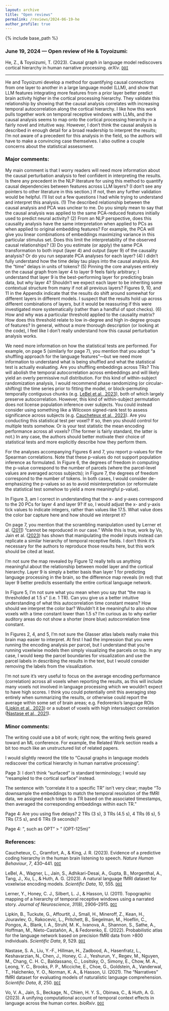 ```yaml
---
layout: archive
title: "Open reviews"
permalink: /reviews/2024-06-19-he
author_profile: true
---
```


{% include base_path %}



### June 19, 2024 &mdash; Open review of He & Toyoizumi:
He, Z., & Toyoizumi, T. (2023). Causal graph in language model rediscovers cortical hierarchy in human narrative processing. *arXiv*. [`DOI`](https://doi.org/10.48550/arXiv.2311.10431)

---

He and Toyoizumi develop a method for quantifying causal connections from one layer to another in a large language model (LLM), and show that LLM features integrating more features from a prior layer better predict brain activity higher in the cortical processing hierarchy. They validate this relationship by showing that the causal analysis correlates with increasing temporal autocorrelation along the cortical hierarchy. I like how this work pulls together work on temporal receptive windows with LLMs, and the causal analysis seems to map onto the cortical processing hierarchy in a fairly novel and intuitive way. However, I don’t think the causal analysis is described in enough detail for a broad readership to interpret the results; I’m not aware of a precedent for this analysis in the field, so the authors will have to make a convincing case themselves. I also outline a couple concerns about the statistical assessment.

### Major comments:

My main comment is that I worry readers will need more information about the causal perturbation analysis to feel confident in interpreting the results. Is there any precedent in the NLP literature for using this method to quantify causal dependencies between features across LLM layers? (I don’t see any pointers to other literature in this section.) If not, then any further validation would be helpful. I’ll list out a few questions I had while trying to understand and interpret this analysis. (1) The described relationship between the causal analysis and PCA was unclear to me. Do you simply mean to say that the causal analysis was applied to the same PCA-reduced features initially used to predict neural activity? (2) From an NLP perspective, does this causality analysis have the same interpretation when applied to PCs as when applied to original embedding features? For example, the PCA will give you linear combinations of embeddings maximizing variance in this particular stimulus set. Does this limit the interpretability of the observed causal relationships? (3) Do you estimate (or apply) the same PCA transformation to both input (layer 4) and output (layer 9) of the causality analysis? Or do you run separate PCA analyses for each layer? (4) I didn’t fully understand how the time delay tau plays into the causal analysis. Are the “time” delays in units of tokens? (5) Pinning the core analyses entirely on the causal graph from layer 4 to layer 9 feels fairly arbitrary; I understand that layer 9 is the best-performing layer for predicting brain data, but why layer 4? Shouldn’t we expect each layer to be inheriting some contextual structure from many if not all previous layers? Figures 9, 10, and 11 in the Appendix indicate that the results do shift around somewhat for different layers in different models. I suspect that the results hold up across different combinations of layers, but it would be reassuring if this were investigated more systematically (rather than a handful of spot checks). (6) How and why was a particular threshold applied to the causality matrix? How does this threshold relate to low in-degree and high in-degree groups of features? In general, without a more thorough description (or looking at the code), I feel like I don’t really understand how this causal perturbation analysis works.

We need more information on how the statistical tests are performed. For example, on page 5 (similarly for page 7), you mention that you adopt “a shuffling approach for the language features”—but we need more information to understand what is being shuffled and what the statistical test is actually evaluating. Are you shuffling embeddings across TRs? This will abolish the temporal autocorrelation across embeddings and will likely yield an overly permissive null distribution. For this kind of within-subject randomization analysis, I would recommend phase randomizing (or circular-shifting) the time series prior to fitting the model, or block-permuting temporally contiguous chunks (e.g. [LeBel et al., 2023](https://doi.org/10.1038/s41597-023-02437-z)), both of which largely preserve autocorrelation. However, this kind of within-subject permutation does not license population inference over subjects. You could instead consider using something like a Wilcoxon signed-rank test to assess significance across subjects (e.g. [Caucheteux et al., 2023](https://doi.org/10.1038/s41562-022-01516-2)). Are you conducting this statistical test per voxel? If so, then you should control for multiple tests somehow. Or is your test statistic the mean encoding performance across all voxels? (The former is fairly standard, the latter is not.) In any case, the authors should better motivate their choice of statistical tests and more explicitly describe how they perform them.

For the analyses accompanying Figures 6 and 7, you report p-values for the Spearman correlations. Note that these p-values do not support population inference as formulated. In Figure 6, the degrees of freedom in computing the p-value correspond to the number of parcels (where the parcel-level values are averaged across subjects); in Figure 7, the degrees of freedom correspond to the number of tokens. In both cases, I would consider de-emphasizing the p-values so as to avoid misinterpretation (or reformulate the statistical test somehow to yield a more meaningful p-value).

In Figure 3, am I correct in understanding that the x- and y-axes correspond to the 20 PCs for layer 4 and layer 9? If so, I would adjust the x- and y-axis tick values to indicate integers, rather than values like 17.5. What value does the color bar capture here and how should we interpret it?

On page 7, you mention that the scrambling manipulation used by Lerner et al. ([2011](https://doi.org/10.1523/JNEUROSCI.3684-10.2011)) “cannot be reproduced in our case.” While this is true, work by Vo, Jain et al. ([2023](https://doi.org/10.1101/2023.08.03.551886)) has shown that manipulating the model inputs instead can replicate a similar hierarchy of temporal receptive fields. I don’t think it’s necessary for the authors to reproduce those results here, but this work should be cited at least.

I’m not sure the map revealed by Figure 12 really tells us anything meaningful about the relationship between model layer and the cortical hierarchy. Layer 9 is simply a better basis than layer 1 for predicting language processing in the brain, so the difference map reveals (in red) that layer 9 better predicts essentially the entire cortical language network.

In Figure 5, I’m not sure what you mean when you say that “the map is thresholded at 1.5 s” (i.e. 1 TR). Can you give us a better intuitive understanding of what this autocorrelation time constant means? How should we interpret the color bar? Wouldn’t it be meaningful to also show voxels with a time constant lower than 1.5 s? I’m curious as to why earlier auditory areas do not show a shorter (more blue) autocorrelation time constant. 

In Figures 2, 4, and 5, I’m not sure the Glasser atlas labels really make this brain map easier to interpret. At first I had the impression that you were running the encoding analysis per parcel, but I understand that you’re running voxelwise models then simply visualizing the parcels on top. In any case, I would keep the parcel boundaries for visualization and use the parcel labels in describing the results in the text, but I would consider removing the labels from the visualization.

I’m not sure it’s very useful to focus on the average encoding performance (correlation) across all voxels when reporting the results, as this will include many voxels not involved in language processing which we wouldn’t expect to have high scores. I think you could potentially omit this averaging step entirely when summarizing the results, or otherwise could report the average within some set of brain areas; e.g. Fedorenko’s language ROIs ([Lipkin et al., 2023](https://doi.org/10.1038/s41597-022-01645-3)) or a subset of voxels with high intersubject correlation ([Nastase et al., 2021](https://doi.org/10.1038/s41597-021-01033-3)).

### Minor comments:

The writing could use a bit of work; right now, the writing feels geared toward an ML conference. For example, the Related Work section reads a bit too much like an unstructured list of related papers.

I would slightly reword the title to “Causal graphs in language models rediscover the cortical hierarchy in human narrative processing”.

Page 3: I don’t think “surfaced” is standard terminology; I would say “resampled to the cortical surface” instead.

The sentence with “correlate it to a specific TR” isn’t very clear; maybe “To downsample the embeddings to match the temporal resolution of the fMRI data, we assigned each token to a TR based on the associated timestamps, then averaged the corresponding embeddings within each TR.”

Page 4: Are you using five delays? 2 TRs (3 s), 3 TRs (4.5 s), 4 TRs (6 s), 5 TRs (7.5 s), and 6 TRs (9 seconds)?

Page 4: “, such as OPT” > “ (OPT-125m)”

### References:

Caucheteux, C., Gramfort, A., & King, J. R. (2023). Evidence of a predictive coding hierarchy in the human brain listening to speech. *Nature Human Behaviour*, *7*, 430–441. [`DOI`](https://doi.org/10.1038/s41562-022-01516-2)

LeBel, A., Wagner, L., Jain, S., Adhikari-Desai, A., Gupta, B., Morgenthal, A., Tang, J., Xu, L., & Huth, A. G. (2023). A natural language fMRI dataset for voxelwise encoding models. *Scientific Data*, *10*, 555. [`DOI`](https://doi.org/10.1038/s41597-023-02437-z)

Lerner, Y., Honey, C. J., Silbert, L. J., & Hasson, U. (2011). Topographic mapping of a hierarchy of temporal receptive windows using a narrated story. *Journal of Neuroscience*, *31*(8), 2906–2915. [`DOI`](https://doi.org/10.1523/JNEUROSCI.3684-10.2011)

Lipkin, B., Tuckute, G., Affourtit, J., Small, H., Mineroff, Z., Kean, H., Jouravlev, O., Rakocevic, L., Pritchett, B., Siegelman, M., Hoeflin, C., Pongos, A., Blank, I. A., Struhl, M. K., Ivanova, A., Shannon, S., Sathe, A., Hoffman, M., Nieto-Castañón, A., & Fedorenko, E. (2022). Probabilistic atlas for the language network based on precision fMRI data from >800 individuals. *Scientific Data*, *9*, 529. [`DOI`](https://doi.org/10.1038/s41597-022-01645-3)

Nastase, S. A., Liu, Y.-F., Hillman, H., Zadbood, A., Hasenfratz, L., Keshavarzian, N., Chen, J., Honey, C. J., Yeshurun, Y., Regev, M., Nguyen, M., Chang, C. H. C., Baldassano, C., Lositsky, O., Simony, E., Chow, M. A., Leong, Y. C., Brooks, P. P., Micciche, E., Choe, G., Goldstein, A., Vanderwal, T., Halchenko, Y. O., Norman, K. A., & Hasson, U. (2021). The “Narratives” fMRI dataset for evaluating models of naturalistic language comprehension. *Scientific Data*, *8*, 250. [`DOI`](https://doi.org/10.1038/s41597-021-01033-3)

Vo, V. A., Jain, S., Beckage, N., Chien, H. Y. S., Obinwa, C., & Huth, A. G. (2023). A unifying computational account of temporal context effects in language across the human cortex. *bioRxiv*. [`DOI`](https://doi.org/10.1101/2023.08.03.551886)
